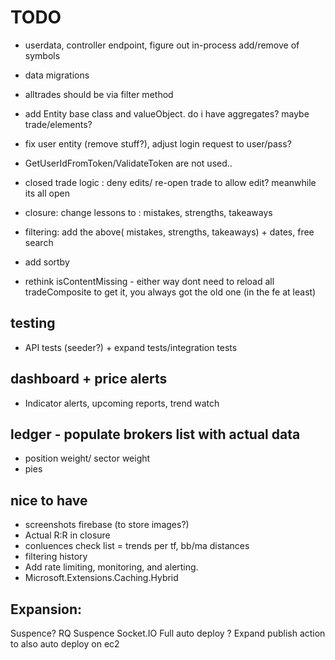 ﻿
# TODO
- userdata, controller endpoint, figure out in-process add/remove of symbols
- data migrations

- alltrades should be via filter method

- add Entity base class and valueObject. do i have aggregates? maybe trade/elements?
- fix user entity (remove stuff?), adjust login request to user/pass?
- GetUserIdFromToken/ValidateToken are not used.. 
- closed trade logic : deny edits/ re-open trade to allow edit? meanwhile its all open

- closure: change lessons to : mistakes, strengths, takeaways
- filtering: add the above( mistakes, strengths, takeaways) + dates, free search

- add sortby

- rethink isContentMissing - either way dont need to reload all tradeComposite to get it, you always got the old one (in the fe at least)

## testing
- API tests (seeder?) + expand tests/integration tests

## dashboard + price alerts
- Indicator alerts, upcoming reports, trend watch

## ledger - populate brokers list with actual data
- position weight/ sector weight
- pies

## nice to have
- screenshots firebase (to store images?)
- Actual R:R in closure
- conluences check list = trends per tf, bb/ma distances
- filtering history
- Add rate limiting, monitoring, and alerting.
- Microsoft.Extensions.Caching.Hybrid

## Expansion:
Suspence? RQ Suspence
Socket.IO
Full auto deploy ? Expand publish action to also auto deploy on ec2
